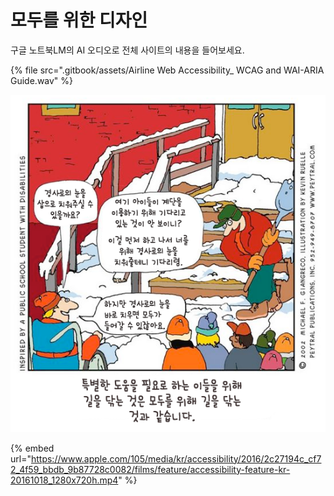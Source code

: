 # 모두를 위한 디자인

구글 노트북LM의 AI 오디오로 전체 사이트의 내용을 들어보세요.

{% file src=".gitbook/assets/Airline Web Accessibility_ WCAG and WAI-ARIA Guide.wav" %}

![](<.gitbook/assets/image (74).png>)

{% embed url="https://www.apple.com/105/media/kr/accessibility/2016/2c27194c_cf72_4f59_bbdb_9b87728c0082/films/feature/accessibility-feature-kr-20161018_1280x720h.mp4" %}

